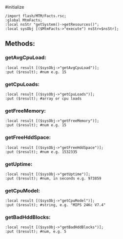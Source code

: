 #initialize

```
/import flash/MTM/Facts.rsc;
:global MtmFacts;
:local nsStr "getSystem()->getResources()";
:local sysObj [($MtmFacts->"execute") nsStr=$nsStr];
```

## Methods:

### getAvgCpuLoad:

```
:local result [($sysObj->"getAvgCpuLoad")];
:put ($result); #num e.g. 15
```

### getCpuLoads:

```
:local result [($sysObj->"getCpuLoads")];
:put ($result); #array or cpu loads
```


### getFreeMemory:

```
:local result [($sysObj->"getFreeMemory")];
:put ($result); #num e.g. 15
```

### getFreeHddSpace:

```
:local result [($sysObj->"getFreeHddSpace")];
:put ($result); #num e.g. 1532335
```

### getUptime:

```
:local result [($sysObj->"getUptime")];
:put ($result); #num, in seconds e.g. 973859
```

### getCpuModel:

```
:local result [($sysObj->"getCpuModel")];
:put ($result); #string, e.g. "MIPS 24Kc V7.4"
```

### getBadHddBlocks:

```
:local result [($sysObj->"getBadHddBlocks")];
:put ($result); #num, e.g. 5
```